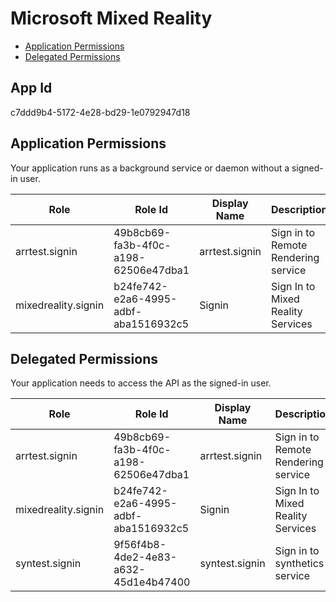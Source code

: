 # Microsoft Mixed Reality
- [Application Permissions](#application-permissions)
- [Delegated Permissions](#delegated-permissions)

## App Id
c7ddd9b4-5172-4e28-bd29-1e0792947d18

## Application Permissions
Your application runs as a background service or daemon without a signed-in user.

| Role | Role Id | Display Name | Description |
|---|---|---|---|
| arrtest.signin | 49b8cb69-fa3b-4f0c-a198-62506e47dba1 | arrtest.signin | Sign in to Remote Rendering service |
| mixedreality.signin | b24fe742-e2a6-4995-adbf-aba1516932c5 | Signin | Sign In to Mixed Reality Services |

## Delegated Permissions
Your application needs to access the API as the signed-in user. 

| Role | Role Id | Display Name | Description |
|---|---|---|---|
| arrtest.signin | 49b8cb69-fa3b-4f0c-a198-62506e47dba1 | arrtest.signin | Sign in to Remote Rendering service |
| mixedreality.signin | b24fe742-e2a6-4995-adbf-aba1516932c5 | Signin | Sign In to Mixed Reality Services |
| syntest.signin | 9f56f4b8-4de2-4e83-a632-45d1e4b47400 | syntest.signin | Sign in to synthetics service |

